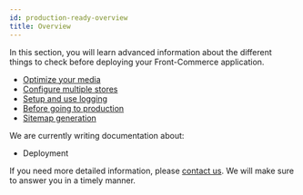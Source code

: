 ```yaml
---
id: production-ready-overview
title: Overview
---
```


In this section, you will learn advanced information about the different things to check before deploying your Front-Commerce application.

- [Optimize your media](./media-middleware.html)
- [Configure multiple stores](./multistore.html)
- [Setup and use logging](./logging.html)
- [Before going to production](./checklist-before-production.html)
- [Sitemap generation](./sitemap.html)

We are currently writing documentation about:

- Deployment

If you need more detailed information, please <span class="intercom-launcher">[contact us](mailto:support@front-commerce.com)</span>. We will make sure to answer you in a timely manner.
